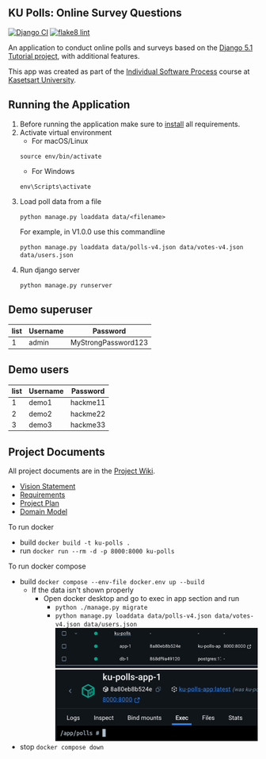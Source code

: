 ## KU Polls: Online Survey Questions 

[![Django CI](https://github.com/PeanutPK/ku-polls/actions/workflows/django.yml/badge.svg)](https://github.com/PeanutPK/ku-polls/actions/workflows/django.yml)
[![flake8 lint](https://github.com/PeanutPK/ku-polls/actions/workflows/flake8.yml/badge.svg)](https://github.com/PeanutPK/ku-polls/actions/workflows/flake8.yml)

An application to conduct online polls and surveys based
on the [Django 5.1 Tutorial project](https://docs.djangoproject.com/en/5.1/intro/tutorial01/), with
additional features.

This app was created as part of the [Individual Software Process](
https://cpske.github.io/ISP) course at [Kasetsart University](https://www.ku.ac.th).

## Running the Application

1. Before running the application make sure to [install](INSTALLATION.md) all requirements.
2. Activate virtual environment
   - For macOS/Linux
    ```commandline
    source env/bin/activate
    ```
   - For Windows
    ```commandline
    env\Scripts\activate
    ```
3. Load poll data from a file
    ```commandline
    python manage.py loaddata data/<filename>
    ```
   For example, in V1.0.0 use this commandline
   ```commandline
   python manage.py loaddata data/polls-v4.json data/votes-v4.json data/users.json
   ```
4. Run django server
    ```commandline
    python manage.py runserver
    ```

## Demo superuser
| **list** | **Username** | **Password**        |
|----------|--------------|---------------------|
| 1        | admin        | MyStrongPassword123 |


## Demo users
| **list** | **Username** | **Password** |
|----------|--------------|--------------|
| 1        | demo1        | hackme11     |
| 2        | demo2        | hackme22     |
| 3        | demo3        | hackme33     |

## Project Documents

All project documents are in the [Project Wiki](../../wiki/Home).

- [Vision Statement](../../wiki/Vision%20and%20Scope)
- [Requirements](../../wiki/Requirements)
- [Project Plan](../../wiki/Project%20Plan)
- [Domain Model](../../wiki/Domain%20Model)

To run docker
- build `docker build -t ku-polls .`
- run `docker run --rm -d -p 8000:8000 ku-polls`

To run docker compose
- build `docker compose --env-file docker.env up --build`
  - If the data isn't shown properly
    - Open docker desktop and go to exec in app section and run
        - `python ./manage.py migrate`
        - `python manage.py loaddata data/polls-v4.json data/votes-v4.json data/users.json`
        ![docker_img.png](images/dockerhome.png)
        ![exec.png](images/dockerexec.png)
- stop `docker compose down`